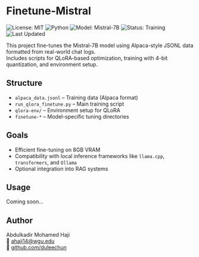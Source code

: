 # Finetune-Mistral
![License: MIT](https://img.shields.io/badge/License-MIT-yellow.svg)
![Python](https://img.shields.io/badge/Python-3.10%2B-blue)
![Model: Mistral-7B](https://img.shields.io/badge/Model-Mistral--7B-red)
![Status: Training](https://img.shields.io/badge/Status-Actively_Training-brightgreen)
![Last Updated](https://img.shields.io/github/last-commit/duleechun/finetuning-mistral)

This project fine-tunes the Mistral-7B model using Alpaca-style JSONL data formatted from real-world chat logs.  
Includes scripts for QLoRA-based optimization, training with 4-bit quantization, and environment setup.

## Structure

- `alpaca_data.jsonl` – Training data (Alpaca format)
- `run_qlora_finetune.py` – Main training script
- `qlora-env/` – Environment setup for QLoRA
- `finetune-*` – Model-specific tuning directories

## Goals

- Efficient fine-tuning on 8GB VRAM
- Compatibility with local inference frameworks like `llama.cpp`, `transformers`, and `Ollama`
- Optional integration into RAG systems

## Usage

Coming soon...

## Author

Abdulkadir Mohamed Haji  
📧 ahaji14@wgu.edu  
🔗 [github.com/duleechun](https://github.com/duleechun)
